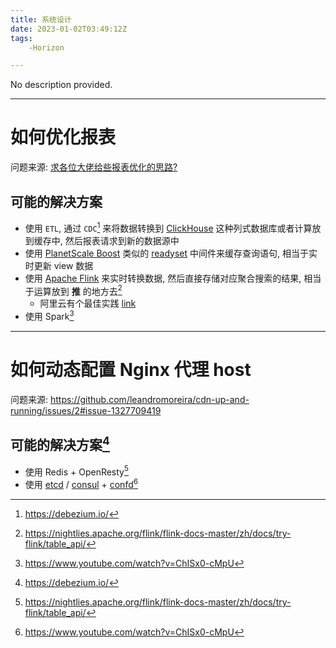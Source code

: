 ```yaml
---
title: 系统设计
date: 2023-01-02T03:49:12Z
tags:
	-Horizon

---
```

No description provided.

---

<a id="issuecomment-1368635257"></a>
# 如何优化报表

问题来源: [求各位大佬给些报表优化的思路?](https://www.v2ex.com/t/906010)

## 可能的解决方案

* 使用 `ETL`, 通过 `CDC`[^1] 来将数据转换到 [ClickHouse](https://clickhouse.com/) 这种列式数据库或者计算放到缓存中, 然后报表请求到新的数据源中
* 使用 [PlanetScale Boost](https://planetscale.com/blog/how-planetscale-boost-serves-your-sql-queries-instantly) 类似的 [readyset](https://github.com/readysettech/readyse) 中间件来缓存查询语句, 相当于实时更新 view 数据
* 使用 [Apache Flink](https://github.com/apache/flink) 来实时转换数据, 然后直接存储对应聚合搜索的结果, 相当于运算放到 **推** 的地方去[^2] 
  * 阿里云有个最佳实践 [link](https://help.aliyun.com/document_detail/446799.html)
* 使用 Spark[^3]

[^1]: https://debezium.io/
[^2]: https://nightlies.apache.org/flink/flink-docs-master/zh/docs/try-flink/table_api/
[^3]: https://www.youtube.com/watch?v=ChISx0-cMpU

---

<a id="issuecomment-1368955932"></a>
# 如何动态配置 Nginx 代理 host

问题来源: https://github.com/leandromoreira/cdn-up-and-running/issues/2#issue-1327709419

## 可能的解决方案[^1]

* 使用 Redis + OpenResty[^2]
* 使用 [etcd](https://etcd.io/) / [consul](https://www.consul.io/) + [confd](https://github.com/kelseyhightower/confd)[^3]

[^1]: https://groups.google.com/g/openresty/c/claxKss8zc0
[^2]: https://juejin.cn/post/6962576607928123428
[^3]: https://www.digitalocean.com/community/tutorials/how-to-use-confd-and-etcd-to-dynamically-reconfigure-services-in-coreos#creating-the-nginx-container